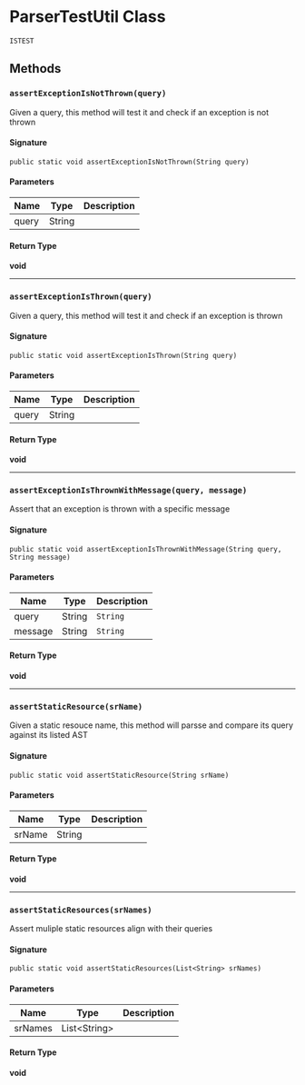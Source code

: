 # ParserTestUtil Class

`ISTEST`

## Methods
### `assertExceptionIsNotThrown(query)`

Given a query, this method will test it and check if an exception is not thrown

#### Signature
```apex
public static void assertExceptionIsNotThrown(String query)
```

#### Parameters
| Name | Type | Description |
|------|------|-------------|
| query | String |  |

#### Return Type
**void**

---

### `assertExceptionIsThrown(query)`

Given a query, this method will test it and check if an exception is thrown

#### Signature
```apex
public static void assertExceptionIsThrown(String query)
```

#### Parameters
| Name | Type | Description |
|------|------|-------------|
| query | String |  |

#### Return Type
**void**

---

### `assertExceptionIsThrownWithMessage(query, message)`

Assert that an exception is thrown with a specific message

#### Signature
```apex
public static void assertExceptionIsThrownWithMessage(String query, String message)
```

#### Parameters
| Name | Type | Description |
|------|------|-------------|
| query | String | `String` |
| message | String | `String` |

#### Return Type
**void**

---

### `assertStaticResource(srName)`

Given a static resouce name, this method will parsse and compare its query 
against its listed AST

#### Signature
```apex
public static void assertStaticResource(String srName)
```

#### Parameters
| Name | Type | Description |
|------|------|-------------|
| srName | String |  |

#### Return Type
**void**

---

### `assertStaticResources(srNames)`

Assert muliple static resources align with their queries

#### Signature
```apex
public static void assertStaticResources(List<String> srNames)
```

#### Parameters
| Name | Type | Description |
|------|------|-------------|
| srNames | List&lt;String&gt; |  |

#### Return Type
**void**